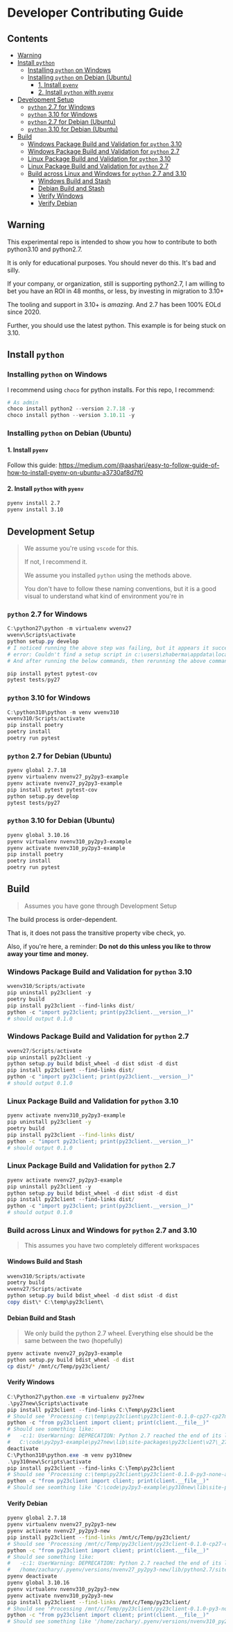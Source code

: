 # Developer Contributing Guide <!-- omit from toc -->

## Contents <!-- omit from toc -->

- [Warning](#warning)
- [Install `python`](#install-python)
  - [Installing `python` on Windows](#installing-python-on-windows)
  - [Installing `python` on Debian (Ubuntu)](#installing-python-on-debian-ubuntu)
    - [1. Install `pyenv`](#1-install-pyenv)
    - [2. Install `python` with `pyenv`](#2-install-python-with-pyenv)
- [Development Setup](#development-setup)
  - [`python` 2.7 for Windows](#python-27-for-windows)
  - [`python` 3.10 for Windows](#python-310-for-windows)
  - [`python` 2.7 for Debian (Ubuntu)](#python-27-for-debian-ubuntu)
  - [`python` 3.10 for Debian (Ubuntu)](#python-310-for-debian-ubuntu)
- [Build](#build)
  - [Windows Package Build and Validation for `python` 3.10](#windows-package-build-and-validation-for-python-310)
  - [Windows Package Build and Validation for `python` 2.7](#windows-package-build-and-validation-for-python-27)
  - [Linux Package Build and Validation for `python` 3.10](#linux-package-build-and-validation-for-python-310)
  - [Linux Package Build and Validation for `python` 2.7](#linux-package-build-and-validation-for-python-27)
  - [Build across Linux and Windows for `python` 2.7 and 3.10](#build-across-linux-and-windows-for-python-27-and-310)
    - [Windows Build and Stash](#windows-build-and-stash)
    - [Debian Build and Stash](#debian-build-and-stash)
    - [Verify Windows](#verify-windows)
    - [Verify Debian](#verify-debian)


## Warning

This experimental repo is intended to show you how to contribute to both python3.10 and python2.7.

It is only for educational purposes. You should never do this. It's bad and silly.

If your company, or organization, still is supporting python2.7,
I am willing to bet you have an ROI in 48 months, or less,
by investing in migration to 3.10+

The tooling and support in 3.10+ is _amazing_. And 2.7 has been 100% EOLd since 2020.

Further, you should use the latest python. This example is for being stuck on 3.10.

## Install `python`

### Installing `python` on Windows

I recommend using `choco` for python installs.
For this repo, I recommend:

```powershell
# As admin
choco install python2 --version 2.7.18 -y
choco install python --version 3.10.11 -y
``` 

### Installing `python` on Debian (Ubuntu)

#### 1. Install `pyenv`

Follow this guide: https://medium.com/@aashari/easy-to-follow-guide-of-how-to-install-pyenv-on-ubuntu-a3730af8d7f0

#### 2. Install `python` with `pyenv`

```bash
pyenv install 2.7
pyenv install 3.10
```

## Development Setup

> We assume you're using `vscode` for this.
>
> If not, I recommend it.
>
> We assume you installed `python` using the methods above.
>
> You don't have to follow these naming conventions, but it is a good visual to understand what kind
> of environment you're in


### `python` 2.7 for Windows


```powershell
C:\python27\python -m virtualenv wvenv27
wvenv\Scripts\activate
python setup.py develop
# I noticed running the above step was failing, but it appears it successfully installs the client:
# error: Couldn't find a setup script in c:\users\zhaberma\appdata\local\temp\easy_install-m3rrqp\importlib_metadata-8.5.0.tar.gz
# And after running the below commands, then rerunning the above command, the error does not reappear

pip install pytest pytest-cov
pytest tests/py27
```

### `python` 3.10 for Windows

```powershell
C:\python310\python -m venv wvenv310
wvenv310/Scripts/activate
pip install poetry
poetry install
poetry run pytest
```

### `python` 2.7 for Debian (Ubuntu)

```bash
pyenv global 2.7.18
pyenv virtualenv nvenv27_py2py3-example
pyenv activate nvenv27_py2py3-example
pip install pytest pytest-cov
python setup.py develop
pytest tests/py27
```

### `python` 3.10 for Debian (Ubuntu)

```bash
pyenv global 3.10.16
pyenv virtualenv nvenv310_py2py3-example
pyenv activate nvenv310_py2py3-example
pip install poetry
poetry install
poetry run pytest
```

## Build

> Assumes you have gone through Development Setup

The build process is order-dependent.

That is, it does not pass the transitive property vibe check, yo.

Also, if you're here, a reminder: **Do not do this unless you like to throw away your time and money.**

### Windows Package Build and Validation for `python` 3.10

```powershell
wvenv310/Scripts/activate
pip uninstall py23client -y
poetry build
pip install py23client --find-links dist/
python -c "import py23client; print(py23client.__version__)"
# should output 0.1.0
```

### Windows Package Build and Validation for `python` 2.7

```powershell
wvenv27/Scripts/activate
pip uninstall py23client -y
python setup.py build bdist_wheel -d dist sdist -d dist
pip install py23client --find-links dist/
python -c "import py23client; print(py23client.__version__)"
# should output 0.1.0
```

### Linux Package Build and Validation for `python` 3.10

```bash
pyenv activate nvenv310_py2py3-example
pip uninstall py23client -y
poetry build
pip install py23client --find-links dist/
python -c "import py23client; print(py23client.__version__)"
# should output 0.1.0
```

### Linux Package Build and Validation for `python` 2.7

```powershell
pyenv activate nvenv27_py2py3-example
pip uninstall py23client -y
python setup.py build bdist_wheel -d dist sdist -d dist
pip install py23client --find-links dist/
python -c "import py23client; print(py23client.__version__)"
# should output 0.1.0
```

### Build across Linux and Windows for `python` 2.7 and 3.10

> This assumes you have two completely different workspaces

#### Windows Build and Stash

```powershell
wvenv310/Scripts/activate
poetry build
wvenv27/Scripts/activate
python setup.py build bdist_wheel -d dist sdist -d dist
copy dist\* C:\temp\py23client\
```

#### Debian Build and Stash

> We only build the python 2.7 wheel.
> Everything else should be the same between the two (hopefully)

```bash
pyenv activate nvenv27_py2py3-example
python setup.py build bdist_wheel -d dist
cp dist/* /mnt/c/Temp/py23client/
```

#### Verify Windows

```powershell
C:\Python27\python.exe -m virtualenv py27new
.\py27new\Scripts\activate
pip install py23client --find-links C:\Temp\py23client
# Should see 'Processing c:\temp\py23client\py23client-0.1.0-cp27-cp27m-win_amd64.whl' in the output
python -c "from py23client import client; print(client.__file__)"
# Should see something like:
#   -c:1: UserWarning: DEPRECATION: Python 2.7 reached the end of its life on January 1st, 2020. Please upgrade to Python 3.
#   C:\code\py2py3-example\py27new\lib\site-packages\py23client\v27\_27client.pyc
deactivate
C:\Python310\python.exe -m venv py310new
.\py310new\Scripts\activate
pip install py23client --find-links C:\Temp\py23client
# Should see 'Processing c:\temp\py23client\py23client-0.1.0-py3-none-any.whl' in the output
python -c "from py23client import client; print(client.__file__)"
# Should see seomthing like 'C:\code\py2py3-example\py310new\lib\site-packages\py23client\v310\_310client.py'
```

#### Verify Debian

```bash
pyenv global 2.7.18
pyenv virtualenv nvenv27_py2py3-new
pyenv activate nvenv27_py2py3-new
pip install py23client --find-links /mnt/c/Temp/py23client/
# Should see 'Processing /mnt/c/Temp/py23client/py23client-0.1.0-cp27-cp27mu-linux_x86_64.whl' in the output
python -c "from py23client import client; print(client.__file__)"
# Should see something like:
#   -c:1: UserWarning: DEPRECATION: Python 2.7 reached the end of its life on January 1st, 2020. Please upgrade to Python 3.
#   /home/zachary/.pyenv/versions/nvenv27_py2py3-new/lib/python2.7/site-packages/py23client/v27/_27client.pyc
pyenv deactivate
pyenv global 3.10.16
pyenv virtualenv nvenv310_py2py3-new
pyenv activate nvenv310_py2py3-new
pip install py23client --find-links /mnt/c/Temp/py23client/
# Should see 'Processing /mnt/c/Temp/py23client/py23client-0.1.0-py3-none-any.whl' in the output
python -c "from py23client import client; print(client.__file__)"
# Should see something like '/home/zachary/.pyenv/versions/nvenv310_py2py3-new/lib/python3.10/site-packages/py23client/v310/_310client.py'
```

